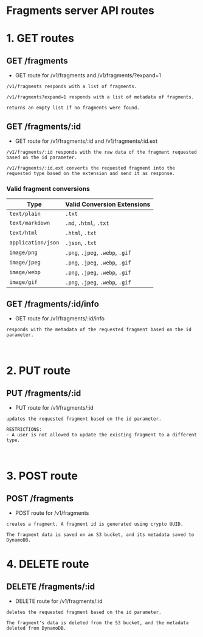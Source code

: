 # Fragments server API routes

# 1. GET routes
## GET /fragments
- GET route for /v1/fragments and /v1/fragments/?expand=1
```
/v1/fragments responds with a list of fragments.

/v1/fragments?expand=1 responds with a list of metadata of fragments.

returns an empty list if no fragments were found.
```

## GET /fragments/:id
- GET route for /v1/fragments/:id and /v1/fragments/:id.ext
```
/v1/fragments/:id responds with the raw data of the fragment requested based on the id parameter.

/v1/fragments/:id.ext converts the requested fragment into the requested type based on the extension and send it as response.
```

### Valid fragment conversions
| Type               | Valid Conversion Extensions     |
| ------------------ | ------------------------------- |
| `text/plain`       | `.txt`                          |
| `text/markdown`    | `.md`, `.html`, `.txt`          |
| `text/html`        | `.html`, `.txt`                 |
| `application/json` | `.json`, `.txt`                 |
| `image/png`        | `.png`, `.jpeg`, `.webp`, `.gif`|
| `image/jpeg`       | `.png`, `.jpeg`, `.webp`, `.gif`|
| `image/webp`       | `.png`, `.jpeg`, `.webp`, `.gif`|
| `image/gif`        | `.png`, `.jpeg`, `.webp`, `.gif`|

## GET /fragments/:id/info
- GET route for /v1/fragments/:id/info
```
responds with the metadata of the requested fragment based on the id parameter.
```
<br>

# 2. PUT route
## PUT /fragments/:id
- PUT route for /v1/fragments/:id
```
updates the requested fragment based on the id parameter.

RESTRICTIONS:
- A user is not allowed to update the existing fragment to a different type.
```
<br>

# 3. POST route
## POST /fragments
- POST route for /v1/fragments
```
creates a fragment. A fragment id is generated using crypto UUID.

The fragment data is saved on an S3 bucket, and its metadata saved to DynamoDB.
```

# 4. DELETE route
## DELETE /fragments/:id
- DELETE route for /v1/fragments/:id
```
deletes the requested fragment based on the id parameter.

The fragment's data is deleted from the S3 bucket, and the metadata deleted from DynamoDB.
```
